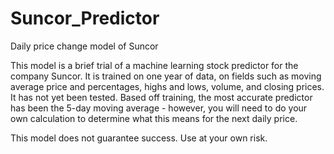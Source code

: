 # Suncor_Predictor
Daily price change model of Suncor

This model is a brief trial of a machine learning stock predictor for the company Suncor. It is trained on one year of data, on fields such as moving average price and percentages, highs and lows, volume, and closing prices. It has not yet been tested. Based off training, the most accurate predictor has been the 5-day moving average - however, you will need to do your own calculation to determine what this means for the next daily price.

This model does not guarantee success. Use at your own risk.
